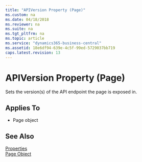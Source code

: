 ```yaml
---
title: "APIVersion Property (Page)"
ms.custom: na
ms.date: 04/18/2018
ms.reviewer: na
ms.suite: na
ms.tgt_pltfrm: na
ms.topic: article
ms.service: "dynamics365-business-central"
ms.assetid: 18e6df94-639e-4c5f-99ed-5729037bb719
caps.latest.revision: 13
---
```

 
# APIVersion Property (Page)
Sets the version(s) of the API endpoint the page is exposed in.

## Applies To  

- Page object 

## See Also  
 [Properties](devenv-properties.md)   
 [Page Object](../devenv-page-object.md)
